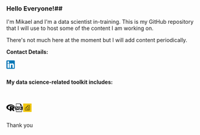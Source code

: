 ### Hello Everyone!##

I'm Mikael and I'm a data scientist in-training. This is my GitHub repository that I will use to host some of the content I am working on. 

There's not much here at the moment but I will add content periodically.

**Contact Details:**

<a href="https://www.linkedin.com/in/mikael-husband-999763119/">
<img align="left" alt="Mikael Husband | Twitter" width="22px" src="https://github.com/mikaelhusband/mikaelhusband/blob/master/linked-in-icon.png" />
</a>

<br />
<br />

**My data science-related toolkit includes:**

<br />
<br />

<a href="https://www.r-project.org/">
<img align="left" alt="R" width="22px" src="https://github.com/mikaelhusband/mikaelhusband/blob/master/r-icon.png" />
</a>

<a href="https://www.microsoft.com/en-gb/sql-server/sql-server-2019">
<img align="left" alt="SQL" width="22px" src="https://github.com/mikaelhusband/mikaelhusband/blob/master/sql-file-format.png" />
</a>

<a href="https://powerbi.microsoft.com/en-us/">
<img align="left" alt="PowerBI" width="22px" src="https://github.com/mikaelhusband/mikaelhusband/blob/master/pbi-icon.png" />
</a>




<br />
<br />

Thank you 





